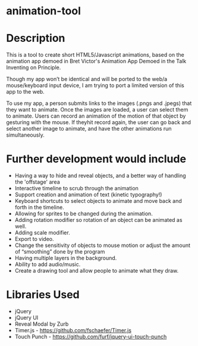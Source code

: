 animation-tool
==============

# Description
This is a tool to create short HTML5/Javascript animations, based on the animation app demoed in Bret Victor's Animation App Demoed in the Talk Inventing on Principle. 

Though my app won’t be identical and will be ported to the web/a mouse/keyboard input device, I am trying to port a limited version of this app to the web.

To use my app, a person submits links to the images (.pngs and .jpegs) that they want to animate. Once the images are loaded, a user can select them to animate. Users can record an animation of the motion of that object by gesturing with the mouse. If theyhit record again, the user can go back and select another image to animate, and have the other animations run simultaneously.

# Further development would include
- Having a way to hide and reveal objects, and a better way of handling the 'offstage' area
- Interactive timeline to scrub through the animation
- Support creation and animation of text (kinetic typography!)
- Keyboard shortcuts to select objects to animate and move back and forth in the timeline.
- Allowing for sprites to be changed during the animation.
- Adding rotation modifier so rotation of an object can be animated as well.
- Adding scale modifier.
- Export to video.
- Change the sensitivity of objects to mouse motion or adjust the amount of “smoothing” done by the program
- Having multiple layers in the background.
- Ability to add audio/music.
- Create a drawing tool and allow people to animate what they draw.

# Libraries Used
- jQuery
- jQuery UI
- Reveal Modal by Zurb
- Timer.js - https://github.com/fschaefer/Timer.js
- Touch Punch - https://github.com/furf/jquery-ui-touch-punch